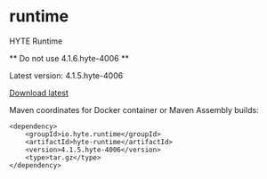 # runtime
HYTE Runtime

** Do not use 4.1.6.hyte-4006 **

Latest version: 4.1.5.hyte-4006

[Download latest](http://central.maven.org/maven2/io/hyte/runtime/hyte-runtime/4.1.5.hyte-4006/hyte-runtime-4.1.5.hyte-4006-unix.tar.gz)

Maven coordinates for Docker container or Maven Assembly builds:

```
<dependency>
    <groupId>io.hyte.runtime</groupId>
    <artifactId>hyte-runtime</artifactId>
    <version>4.1.5.hyte-4006</version>
    <type>tar.gz</type>
</dependency>
```
